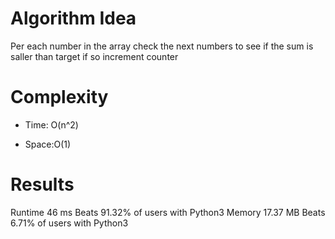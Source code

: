 # Algorithm Idea

Per each number in the array check the next numbers to see if the sum is saller than target if so increment counter

# Complexity

- Time: O(n^2)

- Space:O(1)

# Results


Runtime
46
ms
Beats
91.32%
of users with Python3
Memory
17.37
MB
Beats
6.71%
of users with Python3